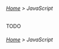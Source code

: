 ###### [Home](../../../../README.md) > JavaScript

TODO

###### [Home](../../../../README.md) > JavaScript
